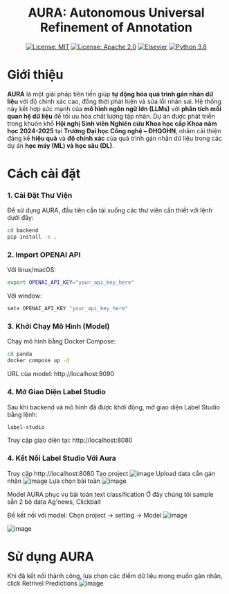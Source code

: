 <div align="center">

# AURA: Autonomous Universal Refinement of Annotation
[![License: MIT](https://img.shields.io/badge/License-MIT-green.svg)](https://opensource.org/licenses/MIT)
[![License: Apache 2.0](https://img.shields.io/badge/License-Apache%202.0-blue.svg)](https://opensource.org/licenses/Apache-2.0)
[![Elsevier](https://img.shields.io/badge/📝-Paper-red)](https://www.sciencedirect.com/science/article/abs/pii/S0167739X2500024X#:~:text=In%20this%20paper%2C%20we%20introduce%20Cola%2C%20a%20novel,comprehensive%20and%20robust%20solution%20to%20corrupted%20label%20detection.)
[![Python 3.8](https://img.shields.io/badge/python-3.8+-blue.svg)](https://www.python.org/downloads/release/python-380/) 
</div>

# Giới thiệu
**AURA** là một giải pháp tiên tiến giúp **tự động hóa quá trình gán nhãn dữ liệu** với độ chính xác cao, đồng thời phát hiện và sửa lỗi nhãn sai. Hệ thống này kết hợp sức mạnh của **mô hình ngôn ngữ lớn (LLMs)** với **phân tích mối quan hệ dữ liệu** để tối ưu hóa chất lượng tập nhãn. Dự án được phát triển trong khuôn khổ **Hội nghị Sinh viên Nghiên cứu Khoa học cấp Khoa năm học 2024-2025** tại **Trường Đại học Công nghệ – ĐHQGHN**, nhằm cải thiện đáng kể **hiệu quả** và **độ chính xác** của quá trình gán nhãn dữ liệu trong các dự án **học máy (ML) và học sâu (DL)**.

# Cách cài đặt
### 1. Cài Đặt Thư Viện
Để sử dụng AURA, đầu tiên cần tải xuống các thư viên cần thiết với lệnh dưới đây:

```bash
cd backend
pip install -e .
```
### 2. Import OPENAI API
Với linux/macOS:
```bash
export OPENAI_API_KEY="your_api_key_here"
```
Với window:
```bash
setx OPENAI_API_KEY "your_api_key_here"
```

### 3. Khởi Chạy Mô Hình (Model)
Chạy mô hình bằng Docker Compose:

```bash
cd panda
docker compose up -d
```

URL của model: http://localhost:9090

### 4. Mở Giao Diện Label Studio
Sau khi backend và mô hình đã được khởi động, mở giao diện Label Studio bằng lệnh:

```bash
label-studio
```
Truy cập giao diện tại: http://localhost:8080

### 

### 4. Kết Nối Label Studio Với Aura
Truy cập http://localhost:8080
Tạo project
![image](https://github.com/user-attachments/assets/ffe87ebd-f53a-411a-a17b-0eea92aee79e)
Upload data cần gán nhãn
![image](https://github.com/user-attachments/assets/2e1e749d-587d-4f4e-a0fa-a69e73314c03)
Lựa chọn bài toàn
![image](https://github.com/user-attachments/assets/4ad28342-b600-4be1-87fc-397043cf7327)

Model AURA phục vụ bài toán text classification
Ở đây chúng tôi sample sẵn 2 bộ data Ag'news, Clickbait 


Để kết nối với model: Chọn project -> setting -> Model
![image](https://github.com/user-attachments/assets/6dcaae5e-81db-45a4-a235-8bdb3461098a)

![image](https://github.com/user-attachments/assets/7d1ae12b-4599-4899-9de0-f27eca60592e)

# Sử dụng AURA
Khi đã kết nối thành công, lựa chọn các điểm dữ liệu mong muốn gán nhãn, click Retrivel Predictions
![image](https://github.com/user-attachments/assets/ca81086c-70b4-43c2-891d-317994dbd55c)


